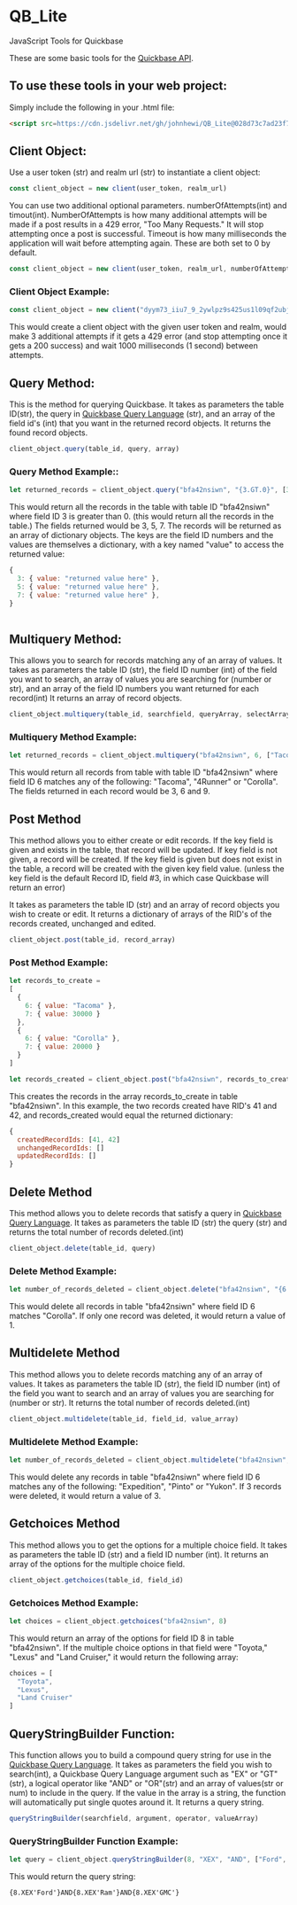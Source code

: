 # QB_Lite
JavaScript Tools for Quickbase

These are some basic tools for the [Quickbase API](https://developer.quickbase.com/).

## To use these tools in your web project:

Simply include the following in your .html file:
```html
<script src=https://cdn.jsdelivr.net/gh/johnhewi/QB_Lite@028d73c7ad23f7586a9d1f0ae50e7e729f30f4d4/QB_Lite.js></script>
```



## Client Object:

Use a user token (str) and realm url (str) to instantiate a client object:

```javascript
const client_object = new client(user_token, realm_url) 

```
You can use two additional optional parameters. numberOfAttempts(int) and timout(int). NumberOfAttempts is how many additional attempts will be made if a post results in a 429 error, "Too Many Requests." It will stop attempting once a post is successful. Timeout is how many milliseconds the application will wait before attempting again. These are both set to 0 by default. 

```javascript
const client_object = new client(user_token, realm_url, numberOfAttempts, timeout)
```
### Client Object Example:
```javascript
const client_object = new client("dyym73_iiu7_9_2ywlpz9s425us1l09qf2ubjpee", "myrealm.quickbase.com", 3, 1000)
```
This would create a client object with the given user token and realm, would make 3 additional attempts if it gets a 429 error (and stop attempting once it gets a 200 success) and wait 1000 milliseconds (1 second) between attempts.



## Query Method:

This is the method for querying Quickbase. It takes as parameters the table ID(str), the query in [Quickbase Query Language](https://help.quickbase.com/api-guide/componentsquery.html) (str), and an array of the field id's (int) that you want in the returned record objects. It returns the found record objects. 

```javascript
client_object.query(table_id, query, array) 
```
### Query Method Example::

```javascript
let returned_records = client_object.query("bfa42nsiwn", "{3.GT.0}", [3,5,7])
```
This would return all the records in the table with table ID "bfa42nsiwn" where field ID 3 is greater than 0. (this would return all the records in the table.) The fields returned would be 3, 5, 7. The records will be returned as an array of dictionary objects. The keys are the field ID numbers and the values are themselves a dictionary, with a key named "value" to access the returned value:

```javascript
{
  3: { value: "returned value here" },
  5: { value: "returned value here" },
  7: { value: "returned value here" },
}
    
```



## Multiquery Method:

This allows you to search for records matching any of an array of values. It takes as parameters the table ID (str), the field ID number (int) of the field you want to search, an array of values you are searching for (number or str), and an array of the field ID numbers you want returned for each record(int) It returns an array of record objects. 

```javascript
client_object.multiquery(table_id, searchfield, queryArray, selectArray)
```

### Multiquery Method Example:

```javascript
let returned_records = client_object.multiquery("bfa42nsiwn", 6, ["Tacoma", "4Runner", "Corolla"], [3, 6, 9])
```

This would return all records from table with table ID "bfa42nsiwn" where field ID 6 matches any of the following: "Tacoma", "4Runner" or "Corolla". The fields returned in each record would be 3, 6 and 9. 



## Post Method

This method allows you to either create or edit records. If the key field is given and exists in the table, that record will be updated. If key field is not given, a record will be created. If the key field is given but does not exist in the table, a record will be created with the given key field value. (unless the key field is the default Record ID, field #3, in which case Quickbase will return an error)

It takes as parameters the table ID (str) and an array of record objects you wish to create or edit. It returns a dictionary of arrays of the RID's of the records created, unchanged and edited.  

```javascript
client_object.post(table_id, record_array)
```

### Post Method Example:

```javascript
let records_to_create = 
[
  {
    6: { value: "Tacoma" },
    7: { value: 30000 }
  },
  {
    6: { value: "Corolla" },
    7: { value: 20000 }
  }  
]

let records_created = client_object.post("bfa42nsiwn", records_to_create)

```

This creates the records in the array records_to_create in table "bfa42nsiwn". In this example, the two records created have RID's 41 and 42, and records_created would equal the returned dictionary:

```javascript
{
  createdRecordIds: [41, 42]
  unchangedRecordIds: []
  updatedRecordIds: []
}
```


## Delete Method
This method allows you to delete records that satisfy a query in [Quickbase Query Language](https://help.quickbase.com/api-guide/componentsquery.html). 
It takes as parameters the table ID (str) the query (str) and returns the total number of records deleted.(int)
```javascript
client_object.delete(table_id, query)
```
### Delete Method Example:
```javascript
let number_of_records_deleted = client_object.delete("bfa42nsiwn", "{6.EX.'Wrangler'}")
```
This would delete all records in table "bfa42nsiwn" where field ID 6 matches "Corolla". If only one record was deleted, it would return a value of 1.



## Multidelete Method
This method allows you to delete records matching any of an array of values. It takes as parameters the table ID (str), the field ID number (int) of the field you want to search and an array of values you are searching for (number or str). It returns the total number of records deleted.(int)
```javascript
client_object.multidelete(table_id, field_id, value_array)
```

### Multidelete Method Example:
```javascript
let number_of_records_deleted = client_object.multidelete("bfa42nsiwn", 6, ["Expedition", "Pinto", "Yukon"])
```
This would delete any records in table "bfa42nsiwn" where field ID 6 matches any of the following: "Expedition", "Pinto" or "Yukon". If 3 records were deleted, it would return a value of 3.

## Getchoices Method
This method allows you to get the options for a multiple choice field. It takes as parameters the table ID (str) and a field ID number (int). It returns an array of the options for the multiple choice field.
```javascript
client_object.getchoices(table_id, field_id)
```

### Getchoices Method Example:
```javascript
let choices = client_object.getchoices("bfa42nsiwn", 8)
```
This would return an array of the options for field ID 8 in table "bfa42nsiwn". If the multiple choice options in that field were "Toyota," "Lexus" and "Land Cruiser," it would return the following array:
```javascript
choices = [
  "Toyota",
  "Lexus",
  "Land Cruiser"
]
```

## QueryStringBuilder Function:
This function allows you to build a compound query string for use in the [Quickbase Query Language](https://help.quickbase.com/api-guide/componentsquery.html). It takes as parameters the field you wish to search(int), a Quickbase Query Language argument such as "EX" or "GT"(str), a logical operator like "AND" or "OR"(str) and an array of values(str or num) to include in the query. If the value in the array is a string, the function will automatically put single quotes around it. It returns a query string.
```javascript
queryStringBuilder(searchfield, argument, operator, valueArray)
```

### QueryStringBuilder Function Example:
```javascript
let query = client_object.queryStringBuilder(8, "XEX", "AND", ["Ford", "Ram", "GMC"])
```
This would return the query string: 

```html
{8.XEX'Ford'}AND{8.XEX'Ram'}AND{8.XEX'GMC'}
```
